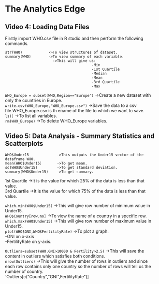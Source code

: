 # The Analytics Edge

## Video 4: Loading Data Files

Firstly import WHO.csv file in R studio and then perform the following commands.

```
str(WHO)            ->To view structures of dataset.
summary(WHO)        ->To view summary of each variable.
                      ->This will give us:
                                        -Min
                                        -1st Quartile
                                        -Median
                                        -Mean
                                        -3rd Quartile
                                        -Max
```

`WHO_Europe = subset(WHO,Region=="Europe")`     ->Create a new dataset with only the countries in Europe.  
`write.csv(WHO_Europe,"WHO_Europe.csv")`        ->Save the data to a csv file.WHO_Europe.csv is th ename of the file to which we want to save.  
`ls()`      ->To list all variables.  
`rm(WHO_Europe)`        ->To delete WHO_Europe variables.  


## Video 5: Data Analysis - Summary Statistics and Scatterplots

```
WHO$Under15             ->This outputs the Under15 vector of the dataframe WHO.  
mean(WHO$Under15)       ->To get mean.  
sd(WHO$Under15)         ->To get standard deviation.  
summary(WHO$Under15)    ->To get summary.  
```

1st Quartile    ->It is the value for which 25% of the data is less than that value.  
3rd Quartile    ->It is the value for which 75% of the data is less than that value.  

`which.min(WHO$Under15)`    ->This will give row number of minimum value in Under15.  
`WHO$Country[row.no]`        ->To view the name of a country in a specific row.  
`which.max(WHO$Under15)`    ->This will give row number of maximum value in Under15.  
`plot(WHO$GNI,WHO$FertilityRate)`   ->To plot a graph.  
                                    -GNI on x-axis  
                                    -FertilityRate on y-axis.  

`Outliers=subset(WHO,GNI>10000 & Fertility>2.5)`        ->This will save the content in outliers which satisfies both conditions.  
`nrow(Outliers)`        ->This will give the number of rows in outliers and since each row contains only one country so the number of rows will tell us the number of country.  
`Outliers[c("Country","GNI",FertilityRate")]  








